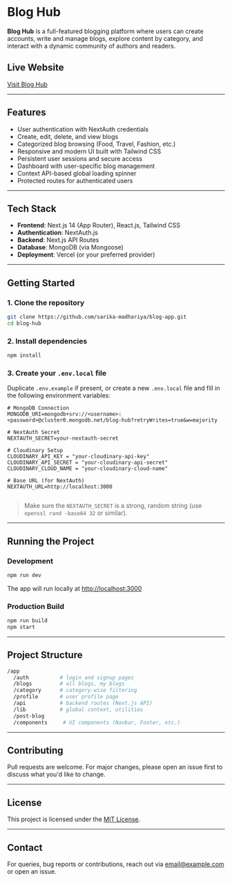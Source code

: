 
# Blog Hub

**Blog Hub** is a full-featured blogging platform where users can create accounts, write and manage blogs, explore content by category, and interact with a dynamic community of authors and readers.

## **Live Website**
[Visit Blog Hub](https://blogsbysarika.vercel.app/)

---

## **Features**
- User authentication with NextAuth credentials
- Create, edit, delete, and view blogs
- Categorized blog browsing (Food, Travel, Fashion, etc.)
- Responsive and modern UI built with Tailwind CSS
- Persistent user sessions and secure access
- Dashboard with user-specific blog management
- Context API-based global loading spinner
- Protected routes for authenticated users

---

## **Tech Stack**
- **Frontend**: Next.js 14 (App Router), React.js, Tailwind CSS
- **Authentication**: NextAuth.js
- **Backend**: Next.js API Routes
- **Database**: MongoDB (via Mongoose)
- **Deployment**: Vercel (or your preferred provider)

---

## **Getting Started**

### **1. Clone the repository**
```bash
git clone https://github.com/sarika-madhariya/blog-app.git
cd blog-hub
```

### **2. Install dependencies**
```bash
npm install

```

### **3. Create your `.env.local` file**
Duplicate `.env.example` if present, or create a new `.env.local` file and fill in the following environment variables:

```env
# MongoDB Connection
MONGODB_URI=mongodb+srv://<username>:<password>@cluster0.mongodb.net/blog-hub?retryWrites=true&w=majority

# NextAuth Secret
NEXTAUTH_SECRET=your-nextauth-secret

# Cloudinary Setup
CLOUDINARY_API_KEY = "your-cloudinary-api-key"
CLOUDINARY_API_SECRET = "your-cloudinary-api-secret"
CLOUDINARY_CLOUD_NAME = "your-cloudinary-cloud-name"

# Base URL (for NextAuth)
NEXTAUTH_URL=http://localhost:3000


```

> Make sure the `NEXTAUTH_SECRET` is a strong, random string (use `openssl rand -base64 32` or similar).

---

## **Running the Project**

### **Development**
```bash
npm run dev
```

The app will run locally at [http://localhost:3000](http://localhost:3000)

### **Production Build**
```bash
npm run build
npm start
```

---

## **Project Structure**
```bash
/app
  /auth          # login and signup pages
  /blogs         # all blogs, my blogs
  /category      # category-wise filtering
  /profile       # user profile page
  /api           # backend routes (Next.js API)
  /lib           # global context, utilities
  /post-blog
  /components     # UI components (Navbar, Footer, etc.)

```

---

## **Contributing**
Pull requests are welcome. For major changes, please open an issue first to discuss what you'd like to change.

---

## **License**
This project is licensed under the [MIT License](LICENSE).

---

## **Contact**
For queries, bug reports or contributions, reach out via [email@example.com](mailto:email@example.com) or open an issue.
